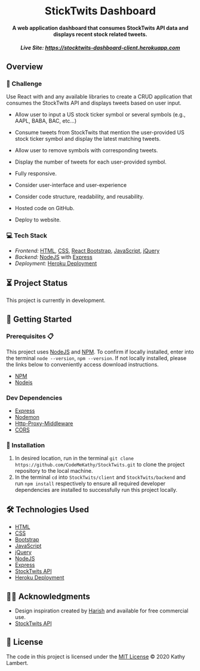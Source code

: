 <h1 align="center">
  <img src="" alt="" /> StickTwits Dashboard
    <img src="" alt="" />
</h1>
<h4 align="center">
 A web application dashboard that consumes StockTwits API data and displays recent stock related tweets.
</h4>

<h5 align="center"> Live Site:
  <a href="">https://stocktwits-dashboard-client.herokuapp.com</a>
</h5>

## Overview

### 💪 Challenge

Use React with and any available libraries to create a CRUD application that consumes the StockTwits API and displays tweets based on user input.

- Allow user to input a US stock ticker symbol or several symbols (e.g., AAPL, BABA, BAC, etc…)

- Consume tweets from StockTwits that mention the user-provided US stock ticker symbol and display the latest matching tweets.

- Allow user to remove symbols with corresponding tweets.

- Display the number of tweets for each user-provided symbol.

- Fully responsive.

- Consider user-interface and user-experience

- Consider code structure, readability, and reusability.

- Hosted code on GitHub.

- Deploy to website.

### 💻 Tech Stack

- _Frontend:_ [HTML](https://www.w3.org/TR/html52/), [CSS](https://www.w3.org/Style/CSS/), [React Bootstrap](https://react-bootstrap.github.io), [JavaScript](https://www.javascript.com/), [jQuery](https://jquery.com/)
- _Backend:_ [NodeJS](https://nodejs.org/) with [Express](https://www.express.com/)
- _Deployment:_ [Heroku Deployment](https://www.heroku.com/)

## ⏳ Project Status

This project is currently in development.

## 🚀 Getting Started

### Prerequisites 📋

This project uses [NodeJS](http://nodejs.org) and [NPM](https://npmjs.com). To confirm if locally installed, enter into the terminal `node --version`, `npm --version`. If not locally installed, please the links below to conveniently access download instructions.

- [NPM](https://docs.npmjs.com/downloading-and-installing-node-js-and-npm)
- [Nodejs](https://nodejs.org/en/download/)

### Dev Dependencies

- [Express](https://www.npmjs.com/package/express)
- [Nodemon](https://www.npmjs.com/package/nodemon)
- [Http-Proxy-Middleware](https://github.com/chimurai/http-proxy-middleware)
- [CORS](https://www.npmjs.com/package/cors)

### 💾 Installation

1. In desired location, run in the terminal `git clone https://github.com/CodeMeKathy/StockTwits.git` to clone the project repository to the local machine.
2. In the terminal `cd` into `StockTwits/client` and `StockTwits/backend` and run `npm install` respectively to ensure all required developer dependencies are installed to successfully run this project locally.

## 🛠️ Technologies Used

- [HTML](https://www.w3.org/TR/html52/)
- [CSS](https://www.w3.org/Style/CSS/)
- [Bootstrap](https://getbootstrap.com)
- [JavaScript](https://www.javascript.com/)
- [jQuery](https://jquery.com/)
- [NodeJS](https://nodejs.org/)
- [Express](https://www.express.com/)
- [StockTwits API](https://api.stocktwits.com/developers)
- [Heroku Deployment](https://www.heroku.com/)

## 👏👏 Acknowledgments

- Design inspiration created by [Harish](https://dribbble.com/shots/5504525-Dashboard-concept-UI) and available for free commercial use.
- [StockTwits API](https://api.stocktwits.com/developers)

## 📄 License

The code in this project is licensed under the [MIT License](LICENSE.md) © 2020 Kathy Lambert.
